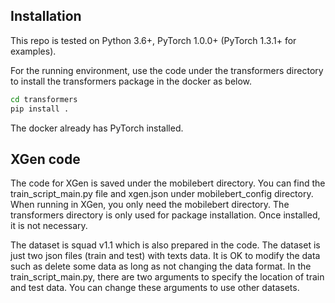 

## Installation

This repo is tested on Python 3.6+, PyTorch 1.0.0+ (PyTorch 1.3.1+ for examples). 

For the running environment, use the code under the transformers directory to install the transformers package in the docker as below.
```bash
cd transformers
pip install .
```
The docker already has PyTorch installed. 


## XGen code
The code for XGen is saved under the mobilebert directory. You can find the train_script_main.py file and xgen.json under mobilebert_config directory.
When running in XGen, you only need the mobilebert directory. The transformers directory is only used for package installation. Once installed, it is not necessary. 

The dataset is squad v1.1 which is also prepared in the code. The dataset is just two json files (train and test) with texts data. It is OK to modify the data such as delete some data as long as not changing the data format. 
In the train_script_main.py, there are two arguments to specify the location of train and test data. You can change these arguments to use other datasets. 
